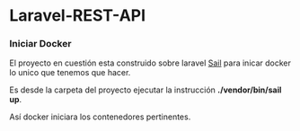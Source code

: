 # Laravel-REST-API

### Iniciar Docker

El proyecto en cuestión esta construido sobre laravel [Sail](https://laravel.com/docs/9.x/sail#starting-and-stopping-sail) para inicar docker lo unico que tenemos que hacer.

Es desde la carpeta del proyecto ejecutar la instrucción **./vendor/bin/sail up**.

Así docker iniciara los contenedores pertinentes.
